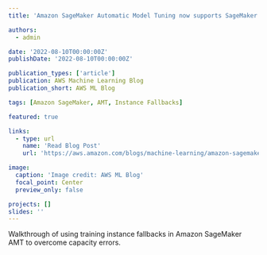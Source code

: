 ```yaml
---
title: 'Amazon SageMaker Automatic Model Tuning now supports SageMaker Training Instance Fallbacks'

authors:
  - admin

date: '2022-08-10T00:00:00Z'
publishDate: '2022-08-10T00:00:00Z'

publication_types: ['article']
publication: AWS Machine Learning Blog
publication_short: AWS ML Blog

tags: [Amazon SageMaker, AMT, Instance Fallbacks]

featured: true

links:
  - type: url
    name: 'Read Blog Post'
    url: 'https://aws.amazon.com/blogs/machine-learning/amazon-sagemaker-automatic-model-tuning-now-supports-sagemaker-training-instance-fallbacks/'

image:
  caption: 'Image credit: AWS ML Blog'
  focal_point: Center
  preview_only: false

projects: []
slides: ''
---
```


Walkthrough of using training instance fallbacks in Amazon SageMaker AMT to overcome capacity errors.
